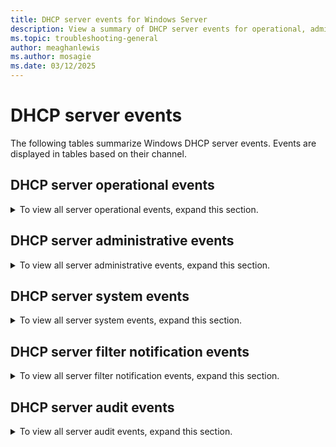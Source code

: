 ```yaml
---
title: DHCP server events for Windows Server
description: View a summary of DHCP server events for operational, administrative, system, filter, and audit events.
ms.topic: troubleshooting-general
author: meaghanlewis
ms.author: mosagie
ms.date: 03/12/2025
---
```


# DHCP server events

The following tables summarize Windows DHCP server events. Events are displayed in tables based on their channel.

## DHCP server operational events

<details>
    <summary>To view all server operational events, expand this section.</summary>
<table>
<colgroup>
<col style="width: 33%" />
<col style="width: 33%" />
<col style="width: 33%" />
</colgroup>
<tbody>
<tr class="odd">
<td><p><strong>Event ID</strong></p></td>
<td><p><strong>Event category</strong></p></td>
<td><p><strong>Event text</strong></p></td>
</tr>
<tr class="even">
<td><p>70</p></td>
<td><p>DHCPv4.ScopeConfigured</p></td>
<td><p>Scope: %1 for IPv4 is Configured by %2.</p></td>
</tr>
<tr class="odd">
<td><p>71</p></td>
<td><p>DHCPv4.ScopeModified</p></td>
<td><p>Scope: %1 for IPv4 is Modified by %2.</p></td>
</tr>
<tr class="even">
<td><p>72</p></td>
<td><p>DHCPv4.ScopeDeleted</p></td>
<td><p>Scope: %1 for IPv4 is Deleted by %2.</p></td>
</tr>
<tr class="odd">
<td><p>73</p></td>
<td><p>DHCPv4.ScopeActivated</p></td>
<td><p>Scope: %1 for IPv4 is Activated by %2.</p></td>
</tr>
<tr class="even">
<td><p>74</p></td>
<td><p>DHCPv4.ScopeDeActivated</p></td>
<td><p>Scope: %1 for IPv4 is Deactivated by %2.</p></td>
</tr>
<tr class="odd">
<td><p>75</p></td>
<td><p>DHCPv4.ScopeLeaseUpdate</p></td>
<td><p>Scope: %1 for IPv4 is Updated with Lease Duration: %2 seconds by %3. The previous configured Lease Duration was: %4 seconds.</p></td>
</tr>
<tr class="even">
<td><p>76</p></td>
<td><p>DHCPv4.ScopeOptionUpdate</p></td>
<td><p>Scope: %1 for IPv4 is Updated with Option Settings: %2 by %3</p></td>
</tr>
<tr class="odd">
<td><p>77</p></td>
<td><p>DHCPv4.ScopeDNSEnable</p></td>
<td><p>Scope: %1 for IPv4 is Enabled for DNS Dynamic updates by %2.</p></td>
</tr>
<tr class="even">
<td><p>78</p></td>
<td><p>DHCPv4.ScopeDNSDisable</p></td>
<td><p>Scope: %1 for IPv4 is Disabled for DNS Dynamic updates by %2.</p></td>
</tr>
<tr class="odd">
<td><p>79</p></td>
<td><p>DHCPv4.ScopeDNSUpdate_Req_by_Client</p></td>
<td><p>Scope: %1 for IPv4 is Updated with DNS Settings by %2: to dynamically update DNS A and PTR records on request by the DHCP Clients .</p></td>
</tr>
<tr class="even">
<td><p>80</p></td>
<td><p>DHCPv4.ScopeDNSUpdate_Always</p></td>
<td><p>Scope: %1 for IPv4 is Updated with DNS Settings by %2: to always dynamically update DNS A and PTR records.</p></td>
</tr>
<tr class="odd">
<td><p>81</p></td>
<td><p>DHCPv4.ScopeDNSEnable_Discard</p></td>
<td><p>Scope: %1 for IPv4 is Enabled for DNS Settings by %2: to discard DNS A and PTR records when lease is deleted.</p></td>
</tr>
<tr class="even">
<td><p>82</p></td>
<td><p>DHCPv4.ScopeDNSDisable_Discard</p></td>
<td><p>Scope: %1 for IPv4 is Disabled for DNS Settings by %2: to discard DNS A and PTR records when lease is deleted.</p></td>
</tr>
<tr class="odd">
<td><p>83</p></td>
<td><p>DHCPv4.ScopeDNSEnable_Update_Client_NoReq</p></td>
<td><p>Scope: %1 for IPv4 is Enabled for DNS Settings by %2: to dynamically update DNS A and PTR records for DHCP Clients that do not request updates.</p></td>
</tr>
<tr class="even">
<td><p>84</p></td>
<td><p>DHCPv4.ScopeDNSDisable_Update_Client_NoReq</p></td>
<td><p>Scope: %1 for IPv4 is Disabled for DNS Settings by %2: to dynamically update DNS A and PTR records for DHCP Clients that do not request updates.</p></td>
</tr>
<tr class="odd">
<td><p>85</p></td>
<td><p>DHCPv4.ScopePBA_DeActivated</p></td>
<td><p>Policy based assignment has been disabled for scope %1.</p></td>
</tr>
<tr class="even">
<td><p>86</p></td>
<td><p>DHCPv4.ScopePBA_Activated</p></td>
<td><p>Policy based assignment has been enabled for scope %1.</p></td>
</tr>
<tr class="odd">
<td><p>87</p></td>
<td><p>DHCPv4.ScopeDHCIDEnable</p></td>
<td><p>Name Protection setting is Enabled on Scope: %1 for IPv4 by %2.</p></td>
</tr>
<tr class="even">
<td><p>88</p></td>
<td><p>DHCPv4.ScopeDHCIDDisable</p></td>
<td><p>Name Protection setting is Disabled on Scope: %1 for IPv4 by %2.</p></td>
</tr>
<tr class="odd">
<td><p>89</p></td>
<td><p>DHCPv4.ScopeSupportType</p></td>
<td><p>Scope: %1 for IPv4 is Updated with support type: %2 by %3. The previous configured state was: %4.</p></td>
</tr>
<tr class="even">
<td><p>90</p></td>
<td><p>DHCPv4.ScopeNAPEnabled</p></td>
<td><p>NAP Enforcement is Enabled on Scope: %1 for IPv4 by %2.</p></td>
</tr>
<tr class="odd">
<td><p>91</p></td>
<td><p>DHCPv4.ScopeNAPDisabled</p></td>
<td><p>NAP Enforcement is Disabled on Scope: %1 for IPv4 by %2.</p></td>
</tr>
<tr class="even">
<td><p>92</p></td>
<td><p>DHCPv4.ScopeNAPProfileConfigured</p></td>
<td><p>NAP Profile is configured on Scope: %1 for IPv4 with the following NAP Profile: %2 by %3.</p></td>
</tr>
<tr class="odd">
<td><p>93</p></td>
<td><p>DHCPv4.ScopeNAPProfileModified</p></td>
<td><p>NAP Profile is Updated on Scope: %1 for IPv4 with the following NAP Profile: %2 by %3. The previous configured NAP Profile was: %4.</p></td>
</tr>
<tr class="even">
<td><p>94</p></td>
<td><p>DHCPv4.ScopeNAPProfileDeleted</p></td>
<td><p>The following NAP Profile: %1 is deleted on Scope: %2 by %3.</p></td>
</tr>
<tr class="odd">
<td><p>95</p></td>
<td><p>DHCPv4.MulticastScopeConfigured</p></td>
<td><p>Scope: %1 for Multicast IPv4 is Configured by %2.</p></td>
</tr>
<tr class="even">
<td><p>96</p></td>
<td><p>DHCPv4.MulticastScopeDeleted</p></td>
<td><p>Scope: %1 for Multicast IPv4 is Deleted by %2.</p></td>
</tr>
<tr class="odd">
<td><p>98</p></td>
<td><p>DHCPv4.SuperScopeConfigured</p></td>
<td><p>SuperScope: %1 for IPv4 is Configured by %2.</p></td>
</tr>
<tr class="even">
<td><p>99</p></td>
<td><p>DHCPv4.SuperScopeDeleted</p></td>
<td><p>SuperScope: %1 for IPv4 is Deleted by %2.</p></td>
</tr>
<tr class="odd">
<td><p>100</p></td>
<td><p>DHCPv4.SuperScopeActivated</p></td>
<td><p>Scope: %1 within SuperScope: %2 for IPv4 is Activated by %3.</p></td>
</tr>
<tr class="even">
<td><p>101</p></td>
<td><p>DHCPv4.SuperScopeDeActivated</p></td>
<td><p>Scope: %1 within SuperScope: %2 for IPv4 is DeActivated by %3.</p></td>
</tr>
<tr class="odd">
<td><p>102</p></td>
<td><p>DHCPv4.SuperScopeDeleteTemp</p></td>
<td><p>Scope: %1 for IPv4 is Removed in Superscope: %2 by %3. However, the Scope exists outside the Superscope.</p></td>
</tr>
<tr class="even">
<td><p>103</p></td>
<td><p>DHCPv4.SuperScopeDeletePerm</p></td>
<td><p>Scope: %1 for IPv4 is Deleted in Superscope: %2 as well as Deleted permanently by %3.</p></td>
</tr>
<tr class="odd">
<td><p>105</p></td>
<td><p>DHCPv4.ServerOptionUpdate</p></td>
<td><p>Server level option %1 for IPv4 has been updated by %2.</p></td>
</tr>
<tr class="even">
<td><p>106</p></td>
<td><p>DHCPv4.ReservationConfigured</p></td>
<td><p>Reservation: %1 for IPv4 is Configured under Scope %2 by %3.</p></td>
</tr>
<tr class="odd">
<td><p>107</p></td>
<td><p>DHCPv4.ReservationDeleted</p></td>
<td><p>Reservation: %1 for IPv4 is Deleted under Scope %2 by %3.</p></td>
</tr>
<tr class="even">
<td><p>108</p></td>
<td><p>DHCPv4.ReservationDNSEnable</p></td>
<td><p>Reservation: %1 for IPv4 under Scope: %2 is Enabled for DNS Dynamic updates by %3.</p></td>
</tr>
<tr class="odd">
<td><p>109</p></td>
<td><p>DHCPv4.ReservationDNSDisable</p></td>
<td><p>Reservation: %1 for IPv4 under Scope: %2 is Disabled for DNS Dynamic updates by %3.</p></td>
</tr>
<tr class="even">
<td><p>110</p></td>
<td><p>DHCPv4.ReservationDNSUpdate_Req_by_Client</p></td>
<td><p>Reservation: %1 for IPv4 under Scope: %2 is Updated with DNS Settings by %3: to dynamically update DNS A and PTR records on request by the DHCP Clients.</p></td>
</tr>
<tr class="odd">
<td><p>111</p></td>
<td><p>DHCPv4.ReservationDNSUpdate_Always</p></td>
<td><p>Reservation: %1 for IPv4 under Scope: %2 is Updated with DNS Settings by %3: to always dynamically update DNS A and PTR records.</p></td>
</tr>
<tr class="even">
<td><p>112</p></td>
<td><p>DHCPv4.ReservationDNSEnable_Discard</p></td>
<td><p>Reservation: %1 for IPv4 under Scope: %2 is Enabled for DNS Settings by %3: to discard DNS A and PTR records when lease is deleted.</p></td>
</tr>
<tr class="odd">
<td><p>113</p></td>
<td><p>DHCPv4.ReservationDNSDisable_Discard</p></td>
<td><p>Reservation: %1 for IPv4 under Scope: %2 is Disabled for DNS Settings by %3: to discard DNS A and PTR records when lease is deleted.</p></td>
</tr>
<tr class="even">
<td><p>114</p></td>
<td><p>DHCPv4.ReservationDNSEnableUpdate_No_Req_by_Client</p></td>
<td><p>Reservation: %1 for IPv4 under Scope: %2 is Enabled for DNS Settings by %3: to dynamically update DNS A and PTR records for DHCP Clients that do not request updates.</p></td>
</tr>
<tr class="odd">
<td><p>115</p></td>
<td><p>DHCPv4.ReservationDNSDisableUpdate_No_Req_by_Client</p></td>
<td><p>Reservation: %1 for IPv4 under Scope: %2 is Disabled for DNS Settings by %3: to dynamically update DNS A and PTR records for DHCP Clients that do not request updates.</p></td>
</tr>
<tr class="even">
<td><p>116</p></td>
<td><p>DHCPv4.ReservationOptionUpdate</p></td>
<td><p>Reservation: %1 for IPv4 under Scope: %2 is Updated with Option Setting: %3 by %4.</p></td>
</tr>
<tr class="odd">
<td><p>117</p></td>
<td><p>DHCPv4.ServerPBA_DeActivated</p></td>
<td><p>Policy based assignment has been disabled at server level.</p></td>
</tr>
<tr class="even">
<td><p>118</p></td>
<td><p>DHCPv4.ServerPBA_Activated</p></td>
<td><p>Policy based assignment has been enabled at server level.</p></td>
</tr>
<tr class="odd">
<td><p>119</p></td>
<td><p>DHCPv4.ScopeExclusionAdded</p></td>
<td><p>Added exclusion IP Address range %1 in the Address Pool for IPv4 under Scope: %2 by %3.</p></td>
</tr>
<tr class="even">
<td><p>120</p></td>
<td><p>DHCPv4.ScopeExclusionDeleted</p></td>
<td><p>Deleted exclusion IP Address range %1 in the Address Pool for IPv4 under Scope: %2 by %3.</p></td>
</tr>
<tr class="odd">
<td><p>121</p></td>
<td><p>DHCPv4.ScopeEnableAllow</p></td>
<td><p>Link Layer based filtering is Enabled in the Allow List of the IPv4 by %1</p></td>
</tr>
<tr class="even">
<td><p>122</p></td>
<td><p>DHCPv4.ScopeDisableAllow</p></td>
<td><p>Link Layer based filtering is Disabled in the Allow List of the IPv4 by %1</p></td>
</tr>
<tr class="odd">
<td><p>123</p></td>
<td><p>DHCPv4.ScopeAllow_AddFilter</p></td>
<td><p>Filter for physical address: %1, hardware type: %3 added to the IPv4 Allow List by %2.</p></td>
</tr>
<tr class="even">
<td><p>124</p></td>
<td><p>DHCPv4.ScopeAllow_DeleteFilter</p></td>
<td><p>Filter for physical address: %1, hardware type: %3 removed from the IPv4 Allow List by %2.</p></td>
</tr>
<tr class="odd">
<td><p>125</p></td>
<td><p>DHCPv4.ScopeEnableDeny</p></td>
<td><p>Link Layer based filtering is Enabled in the Deny List of the IPv4 by %1</p></td>
</tr>
<tr class="even">
<td><p>126</p></td>
<td><p>DHCPv4.ScopeDisableDeny</p></td>
<td><p>Link Layer based filtering is Disabled in the Deny List of the IPv4 by %1</p></td>
</tr>
<tr class="odd">
<td><p>127</p></td>
<td><p>DHCPv4.ScopeDeny_AddFilter</p></td>
<td><p>Filter for physical address: %1, hardware type: %3 added to the IPv4 Deny List by %2.</p></td>
</tr>
<tr class="even">
<td><p>128</p></td>
<td><p>DHCPv4.ScopeDeny_DeleteFilter</p></td>
<td><p>Filter for physical address: %1, hardware type: %3 removed from the IPv4 Deny List by %2.</p></td>
</tr>
<tr class="odd">
<td><p>130</p></td>
<td><p>DHCPv6.ScopeDeleted</p></td>
<td><p>Scope: %1 for IPv6 is Deleted by %2.</p></td>
</tr>
<tr class="even">
<td><p>131</p></td>
<td><p>DHCPv6.ScopeActivated</p></td>
<td><p>Scope: %1 for IPv6 is Activated by %2.</p></td>
</tr>
<tr class="odd">
<td><p>132</p></td>
<td><p>DHCPv6.ScopeDeActivated</p></td>
<td><p>Scope: %1 for IPv6 is DeActivated by %2.</p></td>
</tr>
<tr class="even">
<td><p>133</p></td>
<td><p>DHCPv6.ScopeLeasePreferredUpdate</p></td>
<td><p>Scope: %1 for IPv6 is Updated with Lease Preferred Lifetime: %2 by %3. The previous configured Lease Preferred Lifetime was: %4.</p></td>
</tr>
<tr class="odd">
<td><p>134</p></td>
<td><p>DHCPv6.ScopeLeaseValidUpdate</p></td>
<td><p>Scope: %1 for IPv6 is Updated with Lease Valid Lifetime: %2 by %3. The previous configured Lease Valid Lifetime was: %4.</p></td>
</tr>
<tr class="even">
<td><p>135</p></td>
<td><p>DHCPv6.ScopeOptionUpdate</p></td>
<td><p>Scope: %1 for IPv6 is Updated with Option Setting: %2 by %3.</p></td>
</tr>
<tr class="odd">
<td><p>136</p></td>
<td><p>DHCPv6.ScopeDNSEnable</p></td>
<td><p>Scope: %1 for IPv6 is Enabled for DNS Dynamic updates by %2.</p></td>
</tr>
<tr class="even">
<td><p>137</p></td>
<td><p>DHCPv6.ScopeDNSDisable</p></td>
<td><p>Scope: %1 for IPv6 is Disabled for DNS Dynamic updates by %2.</p></td>
</tr>
<tr class="odd">
<td><p>138</p></td>
<td><p>DHCPv6.ScopeDNSUpdate_Req_by_Client</p></td>
<td><p>Scope: %1 for IPv6 is Updated with DNS Settings by %2: to dynamically update DNS AAAA and PTR records on request by the DHCP Clients.</p></td>
</tr>
<tr class="even">
<td><p>139</p></td>
<td><p>DHCPv6.ScopeDNSUpdate_Always</p></td>
<td><p>Scope: %1 for IPv6 is Updated with DNS Settings by %2: to always dynamically update DNS AAAA and PTR records.</p></td>
</tr>
<tr class="odd">
<td><p>140</p></td>
<td><p>DHCPv6.ScopeDNSEnable_Discard</p></td>
<td><p>Scope: %1 for IPv6 is Enabled for DNS Settings by %2: to discard DNS AAAA and PTR records when lease is deleted.</p></td>
</tr>
<tr class="even">
<td><p>141</p></td>
<td><p>DHCPv6.ScopeDNSDisable_Discard</p></td>
<td><p>Scope: %1 for IPv6 is Disabled for DNS Settings by %2: to discard DNS AAAA and PTR records when lease is deleted.</p></td>
</tr>
<tr class="odd">
<td><p>142</p></td>
<td><p>DHCPv6.ScopeDHCIDEnable</p></td>
<td><p>Name Protection setting is Enabled on Scope: %1 for IPv6 by %2.</p></td>
</tr>
<tr class="even">
<td><p>143</p></td>
<td><p>DHCPv6.ScopeDHCIDDisable</p></td>
<td><p>Name Protection setting is Disabled on Scope: %1 for IPv6 by %2.</p></td>
</tr>
<tr class="odd">
<td><p>145</p></td>
<td><p>DHCPv6.ReservationConfigured</p></td>
<td><p>Reservation: %1 for IPv6 is Configured under Scope %2 by %3.</p></td>
</tr>
<tr class="even">
<td><p>147</p></td>
<td><p>DHCPv6.ReservationDeleted</p></td>
<td><p>Reservation: %1 for IPv6 is Deleted under Scope %2 by %3.</p></td>
</tr>
<tr class="odd">
<td><p>148</p></td>
<td><p>DHCPv6.ReservationDNSEnable</p></td>
<td><p>Reservation: %1 for IPv6 under Scope: %2 is Enabled for DNS Dynamic updates by %3.</p></td>
</tr>
<tr class="even">
<td><p>149</p></td>
<td><p>DHCPv6.ReservationDNSDisable</p></td>
<td><p>Reservation: %1 for IPv6 under Scope: %2 is Disabled for DNS Dynamic updates by %3.</p></td>
</tr>
<tr class="odd">
<td><p>150</p></td>
<td><p>DHCPv6.ReservationDNSUpdate_Req_by_Client</p></td>
<td><p>Reservation: %1 for IPv6 under Scope: %2 is Updated with DNS Settings by %3: to dynamically update DNS AAAA and PTR records on request by the DHCP Clients.</p></td>
</tr>
<tr class="even">
<td><p>151</p></td>
<td><p>DHCPv6.ReservationDNSUpdate_Always</p></td>
<td><p>Reservation: %1 for IPv6 under Scope: %2 is Updated with DNS Settings by %3: to always dynamically update DNS AAAA and PTR records.</p></td>
</tr>
<tr class="odd">
<td><p>152</p></td>
<td><p>DHCPv6.ReservationDNSEnable_Discard</p></td>
<td><p>Reservation: %1 for IPv6 under Scope: %2 is Enabled for DNS Settings by %3: to discard DNS AAAA and PTR records when lease is deleted.</p></td>
</tr>
<tr class="even">
<td><p>153</p></td>
<td><p>DHCPv6.ReservationDNSDisable_Discard</p></td>
<td><p>Reservation: %1 for IPv6 under Scope: %2 is Disabled for DNS Settings by %3: to discard DNS AAAA and PTR records when lease is deleted.</p></td>
</tr>
<tr class="odd">
<td><p>154</p></td>
<td><p>DHCPv6.ReservationOptionUpdate</p></td>
<td><p>Reservation: %1 for IPv6 under Scope: %2 is Updated with Option Setting: %3 by %4.</p></td>
</tr>
<tr class="even">
<td><p>155</p></td>
<td><p>DHCPv6.ScopeExclusionAdded</p></td>
<td><p>Added exclusion IP Address range %1 in the Address Pool for IPv6 under Scope: %2 by %3.</p></td>
</tr>
<tr class="odd">
<td><p>156</p></td>
<td><p>DHCPv6.ScopeExclusionDeleted</p></td>
<td><p>Deleted exclusion IP Address range %1 in the Address Pool for IPv6 under Scope: %2 by %3.</p></td>
</tr>
<tr class="even">
<td><p>157</p></td>
<td><p>DHCPv6.ScopeModified</p></td>
<td><p>Scope: %1 for IPv6 is Modified by %2.</p></td>
</tr>
<tr class="odd">
<td><p>158</p></td>
<td><p>DHCPv6.ScopeStatelessEnabled</p></td>
<td><p>DHCPv6 Stateless client inventory has been enabled for the scope %1.</p></td>
</tr>
<tr class="even">
<td><p>159</p></td>
<td><p>DHCPv6.ScopeStatelessDisabled</p></td>
<td><p>DHCPv6 Stateless client inventory has been disabled for the scope %1.</p></td>
</tr>
<tr class="odd">
<td><p>160</p></td>
<td><p>DHCPv6.ServerStatelessEnabled</p></td>
<td><p>DHCPv6 Stateless client inventory has been enabled for the server.</p></td>
</tr>
<tr class="even">
<td><p>161</p></td>
<td><p>DHCPv6.ServerStatelessDisabled</p></td>
<td><p>DHCPv6 Stateless client inventory has been disabled for the server.</p></td>
</tr>
<tr class="odd">
<td><p>162</p></td>
<td><p>DHCPv6.ScopeStatelessPurgeInterval</p></td>
<td><p>Purge time interval for DHCPv6 stateless client inventory for scope %1 has been set to %2 hours.</p></td>
</tr>
<tr class="even">
<td><p>163</p></td>
<td><p>DHCPv6.ServerStatelessPurgeInterval</p></td>
<td><p>Purge time interval for DHCPv6 stateless client inventory for server has been set to %1 hours.</p></td>
</tr>
<tr class="odd">
<td><p>165</p></td>
<td><p>DHCPv4.ScopeDNSDisable_DisablePtrUpdates</p></td>
<td><p>Scope: %1 for IPv4 is Disabled for DNS Settings by %2: to disable dynamic updates for DNS PTR records.</p></td>
</tr>
<tr class="even">
<td><p>166</p></td>
<td><p>DHCPv6.ServerOptionUpdate</p></td>
<td><p>Server level option %1 for IPv6 has been updated by %2.</p></td>
</tr>
<tr class="odd">
<td><p>20220</p></td>
<td><p>DHCPv4.UpdateServerPolicyState</p></td>
<td><p>Policy %2 for server is %1.</p></td>
</tr>
<tr class="even">
<td><p>20221</p></td>
<td><p>DHCPv4.UpdateScopePolicyState</p></td>
<td><p>Policy %2 for scope %3 is %1.</p></td>
</tr>
<tr class="odd">
<td><p>20222</p></td>
<td><p>DHCPv4.UpdateServerPolicyExpr</p></td>
<td><p>The conditions for server policy %3 have been set to %1. The conditions are grouped by logical operator %2.</p></td>
</tr>
<tr class="even">
<td><p>20223</p></td>
<td><p>DHCPv4.UpdateScopePolicyExpr</p></td>
<td><p>The conditions for scope %4 policy %3 have been set to %1. The conditions are grouped by logical operator %2.</p></td>
</tr>
<tr class="odd">
<td><p>20226</p></td>
<td><p>DHCPv4.DeleteServerPolicy</p></td>
<td><p>Policy %1 was deleted from server.</p></td>
</tr>
<tr class="even">
<td><p>20227</p></td>
<td><p>DHCPv4.DeleteScopePolicy</p></td>
<td><p>Policy %1 was deleted from scope %2.</p></td>
</tr>
<tr class="odd">
<td><p>20228</p></td>
<td><p>DHCPv4.SetScopePolicyRange</p></td>
<td><p>The IP address range from %1 was set for the scope %3 policy %2.</p></td>
</tr>
<tr class="even">
<td><p>20229</p></td>
<td><p>DHCPv4.RemoveScopePolicyRange</p></td>
<td><p>The IP address range from %1 was removed from the scope %3 policy %2.</p></td>
</tr>
<tr class="odd">
<td><p>20230</p></td>
<td><p>DHCPv4.SetServerPolicyOption</p></td>
<td><p>The value %2 was set for the option %1 for the server policy %3.</p></td>
</tr>
<tr class="even">
<td><p>20231</p></td>
<td><p>DHCPv4.SetScopePolicyOption</p></td>
<td><p>The value %2 was set for the option %1 for the scope %4 policy %3.</p></td>
</tr>
<tr class="odd">
<td><p>20232</p></td>
<td><p>DHCPv4.UnsetServerPolicyOption</p></td>
<td><p>The value %2 was removed from the option %1 for the server policy %3.</p></td>
</tr>
<tr class="even">
<td><p>20233</p></td>
<td><p>DHCPv4.UnsetScopePolicyOption</p></td>
<td><p>The value %2 was removed from the option %1 for the scope %4 policy %3.</p></td>
</tr>
<tr class="odd">
<td><p>20234</p></td>
<td><p>DHCPv4.UpdateServerPolicyName</p></td>
<td><p>Server policy %2 has been renamed to %1.</p></td>
</tr>
<tr class="even">
<td><p>20235</p></td>
<td><p>DHCPv4.UpdateScopePolicyName</p></td>
<td><p>Scope %3 policy %2 has been renamed to %1.</p></td>
</tr>
<tr class="odd">
<td><p>20236</p></td>
<td><p>DHCPv4.UpdateServerPolicyDescription</p></td>
<td><p>Description of server policy %2 was set to %1.</p></td>
</tr>
<tr class="even">
<td><p>20237</p></td>
<td><p>DHCPv4.UpdateScopePolicyDescription</p></td>
<td><p>Description of scope %3 policy %2 was set to %1.</p></td>
</tr>
<tr class="odd">
<td><p>20238</p></td>
<td><p>DHCPv4.UpdateServerPolicyProcOrder</p></td>
<td><p>Processing order of server policy %3 was changed to %1 from %2.</p></td>
</tr>
<tr class="even">
<td><p>20239</p></td>
<td><p>DHCPv4.UpdateScopePolicyProcOrder</p></td>
<td><p>Processing order of scope %4 policy %3 was changed to %1 from %2.</p></td>
</tr>
<tr class="odd">
<td><p>20241</p></td>
<td><p>DHCPv4.CreateFailoverRelationshipHotStandby</p></td>
<td><p>A failover relationship has been created between servers %1 and %2 with the following configuration parameters: name: %3, mode: hot standby, maximum client lead time: %4 seconds, reserve address percentage on standby server: %5, auto state switchover interval: %6 seconds, standby server: %7.</p></td>
</tr>
<tr class="even">
<td><p>20242</p></td>
<td><p>DHCPv4.DeleteFailoverRelationship</p></td>
<td><p>Failover relationship %1 between %2 and %3 has been deleted.</p></td>
</tr>
<tr class="odd">
<td><p>20243</p></td>
<td><p>DHCPv4.AddScopeRelationship</p></td>
<td><p>Scope %1 has been added to the failover relationship %2 with server %3.</p></td>
</tr>
<tr class="even">
<td><p>20244</p></td>
<td><p>DHCPv4.DeleteScopeRelationship</p></td>
<td><p>Scope %1 has been removed from the failover relationship %2 with server %3.</p></td>
</tr>
<tr class="odd">
<td><p>20245</p></td>
<td><p>DHCPv4.UpdateRelationshipParamMclt</p></td>
<td><p>The failover configuration parameter MCLT for failover relationship %1 with server %2 has been changed from %3 seconds to %4 seconds.</p></td>
</tr>
<tr class="even">
<td><p>20246</p></td>
<td><p>DHCPv4.UpdateRelationshipParamAutoSwitchOverInterval</p></td>
<td><p>The failover configuration parameter auto switch over interval for failover relationship %1 with server %2 has been changed from %3 seconds to %4 seconds.</p></td>
</tr>
<tr class="odd">
<td><p>20247</p></td>
<td><p>DHCPv4.UpdateRelationshipParamPercentageHS</p></td>
<td><p>The failover configuration parameter reserve address percentage for failover relationship %1 with server %2 has been changed from %3 to %4.</p></td>
</tr>
<tr class="even">
<td><p>20248</p></td>
<td><p>DHCPv4.UpdateRelationshipParamPercentageLB</p></td>
<td><p>The failover configuration parameter load balance percentage for failover relationship %1 with server %2 has been changed from %3 to %4 on this server.</p></td>
</tr>
<tr class="odd">
<td><p>20249</p></td>
<td><p>DHCPv4.UpdateRelationshipParamModeHStoLB</p></td>
<td><p>The failover configuration parameter mode for failover relationship %1 with server %2 has been changed from hot standby to load balance.</p></td>
</tr>
<tr class="even">
<td><p>20250</p></td>
<td><p>DHCPv4.UpdateRelationshipParamModeLBtoHS</p></td>
<td><p>The failover configuration parameter mode for failover relationship %1 with server %2 has been changed from load balance to hot standby.</p></td>
</tr>
<tr class="odd">
<td><p>20311</p></td>
<td><p>DHCPv4.UpdateSharedSecret</p></td>
<td><p>The shared secret for failover relationship %2 with server %1 has been changed.</p></td>
</tr>
<tr class="even">
<td><p>20312</p></td>
<td><p>DHCPv4.EnabledSharedSecret</p></td>
<td><p>Message authentication for failover relationship %2 with server %1 has been enabled.</p></td>
</tr>
<tr class="odd">
<td><p>20313</p></td>
<td><p>DHCPv4.DisabledSharedSecret</p></td>
<td><p>Message authentication for failover relationship %2 with server %1 has been disabled.</p></td>
</tr>
<tr class="even">
<td><p>20315</p></td>
<td><p>DHCPv4.UpdateScopePolicyDNSSuffix</p></td>
<td><p>DNSSuffix of scope %3 policy %2 was set to %1.</p></td>
</tr>
<tr class="odd">
<td><p>20316</p></td>
<td><p>DHCPv4.UpdateServerPolicyDNSSuffix</p></td>
<td><p>DNSSuffix of server policy %2 was set to %1.</p></td>
</tr>
</tbody>
</table>
</details>

## DHCP server administrative events

<details>
    <summary>To view all server administrative events, expand this section.</summary>
<table>
<colgroup>
<col style="width: 33%" />
<col style="width: 33%" />
<col style="width: 33%" />
</colgroup>
<tbody>
<tr class="odd">
<td><p><strong>Event ID</strong></p></td>
<td><p><strong>Event category</strong></p></td>
<td><p><strong>Event text</strong></p></td>
</tr>
<tr class="even">
<td><p>1000</p></td>
<td><p>EVENT_SERVER_UNKNOWN_OPTION</p></td>
<td><p>The DHCP service received the unknown option %1, with a length of %2. The raw option data is given below.</p></td>
</tr>
<tr class="odd">
<td><p>1001</p></td>
<td><p>EVENT_SERVER_FAILED_REGISTER_SC</p></td>
<td><p>The DHCP service failed to register with Service Controller. The following error occurred: %n%1.</p></td>
</tr>
<tr class="even">
<td><p>1002</p></td>
<td><p>EVENT_SERVER_INIT_DATA_FAILED</p></td>
<td><p>The DHCP service failed to initialize its global parameters. The following error occurred: %n%1</p></td>
</tr>
<tr class="odd">
<td><p>1003</p></td>
<td><p>EVENT_SERVER_INIT_REGISTRY_FAILED</p></td>
<td><p>The DHCP service failed to initialize its registry parameters. The following error occurred: %n%1</p></td>
</tr>
<tr class="even">
<td><p>1004</p></td>
<td><p>EVENT_SERVER_INIT_DATABASE_FAILED</p></td>
<td><p>The DHCP service failed to initialize the database. The following error occurred: %n%1</p></td>
</tr>
<tr class="odd">
<td><p>1005</p></td>
<td><p>EVENT_SERVER_INIT_WINSOCK_FAILED</p></td>
<td><p>The DHCP service failed to initialize Winsock startup. The following error occurred: %n%1</p></td>
</tr>
<tr class="even">
<td><p>1006</p></td>
<td><p>EVENT_SERVER_INIT_RPC_FAILED</p></td>
<td><p>The DHCP service failed to start as a RPC server. The following error occurred : %n%1</p></td>
</tr>
<tr class="odd">
<td><p>1007</p></td>
<td><p>EVENT_SERVER_INIT_SOCK_FAILED</p></td>
<td><p>The DHCP service failed to initialize Winsock data. The following error occurred: %n%1</p></td>
</tr>
<tr class="even">
<td><p>1008</p></td>
<td><p>EVENT_SERVER_SHUTDOWN</p></td>
<td><p>The DHCP service is shutting down due to the following error: %n%1</p></td>
</tr>
<tr class="odd">
<td><p>1009</p></td>
<td><p>EVENT_SERVER_CLIENT_CLEANUP</p></td>
<td><p>The DHCP service encountered the following error while cleaning up the pending client records: %n%1</p></td>
</tr>
<tr class="even">
<td><p>1010</p></td>
<td><p>EVENT_SERVER_DATABASE_CLEANUP</p></td>
<td><p>The DHCP service encountered the following error while cleaning up the database: %n%1</p></td>
</tr>
<tr class="odd">
<td><p>1011</p></td>
<td><p>EVENT_SERVER_LEASE_NACK</p></td>
<td><p>The DHCP service issued a NACK (negative acknowledgement message) to the client, %2, for the address, %1.</p></td>
</tr>
<tr class="even">
<td><p>1012</p></td>
<td><p>EVENT_SERVER_LEASE_DECLINED</p></td>
<td><p>The DHCP client, %2, declined the address %1.</p></td>
</tr>
<tr class="odd">
<td><p>1013</p></td>
<td><p>EVENT_SERVER_LEASE_RELEASE</p></td>
<td><p>The DHCP Client, %2, released the address %1.</p></td>
</tr>
<tr class="even">
<td><p>1016</p></td>
<td><p>EVENT_SERVER_DATABASE_BACKUP</p></td>
<td><p>The DHCP service encountered the following error when backing up the database: %n%1</p></td>
</tr>
<tr class="odd">
<td><p>1017</p></td>
<td><p>EVENT_SERVER_CONFIG_BACKUP</p></td>
<td><p>The DHCP service encountered the following error when backing up the registry configuration: %n%1</p></td>
</tr>
<tr class="even">
<td><p>1018</p></td>
<td><p>EVENT_SERVER_DATABASE_RESTORE_FAILED</p></td>
<td><p>The DHCP service failed to restore the database. The following error occurred: %n%1</p></td>
</tr>
<tr class="odd">
<td><p>1019</p></td>
<td><p>EVENT_SERVER_CONFIG_RESTORE_FAILED</p></td>
<td><p>The DHCP service failed to restore the DHCP registry configuration. The following error occurred: %n%1</p></td>
</tr>
<tr class="even">
<td><p>1020</p></td>
<td><p>EVENT_SERVER_LOW_ADDRESS_WARNING</p></td>
<td><p>Scope, %1, is %2 percent full with only %3 IP addresses remaining.</p></td>
</tr>
<tr class="odd">
<td><p>1021</p></td>
<td><p>EVENT_SERVER_LOAD_JET_FAILED</p></td>
<td><p>The DHCP service could not load the JET database library successfully.</p></td>
</tr>
<tr class="even">
<td><p>1022</p></td>
<td><p>EVENT_SERVER_JET_CONV_REQUIRED</p></td>
<td><p>The DHCP service could not use the database. If this service was started for the first time after the upgrade from NT 3.51 or earlier, you need to run the utility, upg351db.exe, on the DHCP database to convert it to the new JET database format. Restart the DHCP service after you have upgraded the database.</p></td>
</tr>
<tr class="odd">
<td><p>1023</p></td>
<td><p>EVENT_SERVER_JET_CONV_IN_PROGRESS</p></td>
<td><p>The DHCP service will now terminate because the existing database needs conversion to Windows 2000 format. The conversion via the jetconv process, has initiated. Do not reboot or stop the jetconv process. The conversion may take up to 10 minutes depending on the size of the database. Terminate DHCP now by clicking OK. This is required for the database conversion to succeed. NOTE: The DHCP service will be restarted automatically when the conversion is completed. To check conversion status, look at the Application event log for the jetconv process.</p></td>
</tr>
<tr class="even">
<td><p>1024</p></td>
<td><p>EVENT_SERVER_INIT_AND_READY</p></td>
<td><p>The DHCP service has initialized and is ready</p></td>
</tr>
<tr class="odd">
<td><p>1025</p></td>
<td><p>EVENT_SERVER_BOOT_FILE_TABLE</p></td>
<td><p>The DHCP service was unable to read the BOOTP file table from the registry. The DHCP service will be unable to respond to BOOTP requests that specify the boot file name.</p></td>
</tr>
<tr class="even">
<td><p>1026</p></td>
<td><p>EVENT_SERVER_BOOT_FILE_NAME</p></td>
<td><p>The DHCP service was unable to read the global BOOTP file name from the registry.</p></td>
</tr>
<tr class="odd">
<td><p>1027</p></td>
<td><p>EVENT_SERVER_AUDIT_LOG_APPEND_FAILED</p></td>
<td><p>The audit log file cannot be appended.</p></td>
</tr>
<tr class="even">
<td><p>1028</p></td>
<td><p>EVENT_SERVER_INIT_AUDIT_LOG_FAILED</p></td>
<td><p>The DHCP service failed to initialize the audit log. The following error occurred: %n%1</p></td>
</tr>
<tr class="odd">
<td><p>1029</p></td>
<td><p>EVENT_SERVER_PING_FAILED</p></td>
<td><p>The DHCP service was unable to ping for a new IP address. The address was leased to the client.</p></td>
</tr>
<tr class="even">
<td><p>1030</p></td>
<td><p>EVENT_SERVER_MOVE_AUDIT_LOG_FAILED</p></td>
<td><p>The audit log file could not be backed up. The following error occurred: %n%1</p></td>
</tr>
<tr class="odd">
<td><p>1031</p></td>
<td><p>EVENT_SERVER_CALLOUT_UNHANDLED_EXCEPTION</p></td>
<td><p>The installed server callout .dll file has caused an exception. The exception was: %n%1. The server has ignored this exception. All further exceptions will be ignored.</p></td>
</tr>
<tr class="even">
<td><p>1032</p></td>
<td><p>EVENT_SERVER_CALLOUT_LOAD_EXCEPTION</p></td>
<td><p>The installed server callout .dll file has caused an exception. The exception was: %n%1. The server has ignored this exception and the .dll file could not be loaded.</p></td>
</tr>
<tr class="odd">
<td><p>1033</p></td>
<td><p>EVENT_SERVER_CALLOUT_LOAD_SUCCESS</p></td>
<td><p>The DHCP service has successfully loaded one or more callout DLLs.</p></td>
</tr>
<tr class="even">
<td><p>1034</p></td>
<td><p>EVENT_SERVER_READ_ONLY_GROUP_ERROR</p></td>
<td><p>The DHCP service has failed to load one or more callout DLLs. The following error occured: %n%1</p></td>
</tr>
<tr class="odd">
<td><p>1035</p></td>
<td><p>EVENT_SERVER_READ_ONLY_GROUP_ERROR</p></td>
<td><p>The DHCP service was unable to create or lookup the DHCP Users local group on this computer. The error code is in the data.</p></td>
</tr>
<tr class="even">
<td><p>1036</p></td>
<td><p>EVENT_SERVER_ADMIN_GROUP_ERROR</p></td>
<td><p>The DHCP server was unable to create or lookup the DHCP Administrators local group on this computer. The error code is in the data.</p></td>
</tr>
<tr class="odd">
<td><p>1037</p></td>
<td><p>EVENT_SERVER_CLEANUP_STARTED</p></td>
<td><p>The DHCP service has started to clean up the database.</p></td>
</tr>
<tr class="even">
<td><p>1038</p></td>
<td><p>EVENT_SERVER_IPCLEANUP_FINISHED</p></td>
<td><p>The DHCP service has cleaned up the database for unicast IP addresses -- %1 leases have been recovered and %2 records have been removed from the database.</p></td>
</tr>
<tr class="odd">
<td><p>1039</p></td>
<td><p>EVENT_SERVER_MCASTCLEANUP_FINISHED</p></td>
<td><p>The DHCP service has cleaned up the database for multicast IP addresses -- %1 leases have expired (been marked for deletion) and %2 records have been removed from the database.</p></td>
</tr>
<tr class="even">
<td><p>1040</p></td>
<td><p>EVENT_SERVER_DATABASE_RESTORE_SUCCEEDED</p></td>
<td><p>The DHCP service successfully restored the database.</p></td>
</tr>
<tr class="odd">
<td><p>1041</p></td>
<td><p>DHCP_ROGUE_EVENT_NO_NETWORK</p></td>
<td><p>The DHCP service is not servicing any DHCPv4 clients because none of the active network interfaces have statically configured IPv4 addresses, or there are no active interfaces.</p></td>
</tr>
<tr class="even">
<td><p>1042</p></td>
<td><p>DHCP_ROGUE_EVENT_UNAUTHORIZED_INFO</p></td>
<td><p>The DHCP/BINL service running on this machine has detected a server on the network. If the server does not belong to any domain, the domain is listed as empty. The IP address of the server is listed in parentheses. %1</p></td>
</tr>
<tr class="odd">
<td><p>1043</p></td>
<td><p>DHCP_ROGUE_EVENT_STARTED</p></td>
<td><p>The DHCP/BINL service on the local machine has determined that it is authorized to start. It is servicing clients now.</p></td>
</tr>
<tr class="even">
<td><p>1044</p></td>
<td><p>DHCP_ROGUE_EVENT_STARTED_DOMAIN</p></td>
<td><p>The DHCP/BINL service on the local machine, belonging to the Windows Administrative domain %2, has determined that it is authorized to start. It is servicing clients now.</p></td>
</tr>
<tr class="odd">
<td><p>1045</p></td>
<td><p>DHCP_ROGUE_EVENT_STOPPED</p></td>
<td><p>The DHCP/BINL service on the local machine has determined that it is not authorized to start. It has stopped servicing clients. The following are some possible reasons for this: %n%tThis machine belongs to a workgroup and has encountered another DHCP Server (belonging to a Windows Administrative Domain) servicing the same network. %n%n%tAn unexpected network error occurred.</p></td>
</tr>
<tr class="even">
<td><p>1046</p></td>
<td><p>DHCP_ROGUE_EVENT_STOPPED_DOMAIN</p></td>
<td><p>The DHCP/BINL service on the local machine, belonging to the Windows Administrative domain %2, has determined that it is not authorized to start. It has stopped servicing clients. The following are some possible reasons for this: %n%tThis machine is part of a directory service enterprise and is not authorized in the same domain. (See help on the DHCP Service Management Tool for additional information). %n%n%tThis machine cannot reach its directory service enterprise and it has encountered another DHCP service on the network belonging to a directory service enterprise on which the local machine is not authorized. %n%n%tSome unexpected network error occurred.</p></td>
</tr>
<tr class="odd">
<td><p>1047</p></td>
<td><p>DHCP_ROGUE_EVENT_JUST_UPGRADED</p></td>
<td><p>The DHCP/BINL service on the local machine has determined that it is authorized to start. It is servicing clients now. %nThe DHCP/BINL service has determined that the machine was recently upgraded. If the machine is intended to belong to a directory service enterprise, the DHCP service must be authorized in the directory service for it to start servicing clients. (See help on DHCP Service Management Tool for authorizing the server).</p></td>
</tr>
<tr class="even">
<td><p>1048</p></td>
<td><p>DHCP_ROGUE_EVENT_JUST_UPGRADED_DOMAIN</p></td>
<td><p>The DHCP/BINL Service on the local machine, belonging to Windows Domain %2, has determined that it is authorized to start. It is servicing clients now. It has determined that the computer was recently upgraded. It has also determined that either there is no directory service enterprise for the domain or that the computer is not authorized in the directory service. All DHCP services that belong to a directory service enterprise should be authorized in the directory service to service clients. (See help on the DHCP Service Management Tool for authorizing a DHCP service in the directory service).</p></td>
</tr>
<tr class="odd">
<td><p>1049</p></td>
<td><p>DHCP_ROGUE_EVENT_CANT_FIND_DOMAIN</p></td>
<td><p>The DHCP/BINL service on the local machine encountered an error while trying to find the domain of the local machine. The error was: %3.</p></td>
</tr>
<tr class="even">
<td><p>1050</p></td>
<td><p>DHCP_ROGUE_EVENT_NETWORK_FAILURE</p></td>
<td><p>The DHCP/BINL service on the local machine encountered a network error. The error was: %3.</p></td>
</tr>
<tr class="odd">
<td><p>1051</p></td>
<td><p>DHCP_ROGUE_EVENT_UNAUTHORIZED</p></td>
<td><p>The DHCP/BINL service has determined that it is not authorized to service clients on this network for the Windows domain: %2. All DHCP services that belong to a directory service enterprise must be authorized in the directory service to service clients. (See help on the DHCP Service Management Tool for authorizing a DHCP server in the directory service).</p></td>
</tr>
<tr class="even">
<td><p>1052</p></td>
<td><p>DHCP_ROGUE_EVENT_OTHER_SERVER</p></td>
<td><p>The DHCP/BINL service on this workgroup server has encountered another server with IP Address, %1, belonging to the domain %2.</p></td>
</tr>
<tr class="odd">
<td><p>1053</p></td>
<td><p>DHCP_ROGUE_EVENT_SAM_OTHER_SERVER</p></td>
<td><p>The DHCP/BINL service has encountered another server on this network with IP Address, %1, belonging to the domain: %2.</p></td>
</tr>
<tr class="even">
<td><p>1054</p></td>
<td><p>DHCP_ROGUE_EVENT_SHUTDOWN</p></td>
<td><p>The DHCP/BINL service on this computer is shutting down. See the previous event log messages for reasons.</p></td>
</tr>
<tr class="odd">
<td><p>1055</p></td>
<td><p>DHCP_EVENT_DNS_REGPARAMS_FAILURE</p></td>
<td><p>The DHCP service was unable to impersonate the credentials necessary for DNS registrations: %n%1. The local system credentials is being used.</p></td>
</tr>
<tr class="even">
<td><p>1056</p></td>
<td><p>DHCP_EVENT_NO_DNSCREDENTIALS_ON_DC</p></td>
<td><p>The DHCP service has detected that it is running on a DC and has no credentials configured for use with Dynamic DNS registrations initiated by the DHCP service. This is not a recommended security configuration. Credentials for Dynamic DNS registrations may be configured using the command line &amp;quot;netsh dhcp server set dnscredentials&amp;quot; or via the DHCP Administrative tool.</p></td>
</tr>
<tr class="odd">
<td><p>1057</p></td>
<td><p>EVENT_SERVER_DATABASE_CONVERSION</p></td>
<td><p>The DHCP service was unable to convert the temporary database to ESE format: %n%1.</p></td>
</tr>
<tr class="even">
<td><p>1058</p></td>
<td><p>EVENT_SERVER_INIT_CONFIG_FAILED</p></td>
<td><p>The DHCP service failed to initialize its configuration parameters. The following error occurred: %n%1</p></td>
</tr>
<tr class="odd">
<td><p>1059</p></td>
<td><p>VENT_SERVER_COULDNT_SEE_DS</p></td>
<td><p>The DHCP service failed to see a directory server for authorization.</p></td>
</tr>
<tr class="even">
<td><p>1060</p></td>
<td><p>EVENT_SERVER_AUDITLOG_PATH_NOT_ACCESSIBLE</p></td>
<td><p>The DHCP service was unable to access path specified for the audit log.</p></td>
</tr>
<tr class="odd">
<td><p>1061</p></td>
<td><p>EVENT_SERVER_BACKUP_PATH_NOT_ACCESSIBLE</p></td>
<td><p>The DHCP service was unable to access path specified for the database backups.</p></td>
</tr>
<tr class="even">
<td><p>1062</p></td>
<td><p>EVENT_SERVER_DB_PATH_NOT_ACCESSIBLE</p></td>
<td><p>The DHCP service was unable to access path specified for the database</p></td>
</tr>
<tr class="odd">
<td><p>1063</p></td>
<td><p>EVENT_SERVER_SCOPE_FULL</p></td>
<td><p>There are no IP addresses available for lease in the scope or superscope &amp;quot;%1&amp;quot;.</p></td>
</tr>
<tr class="even">
<td><p>1064</p></td>
<td><p>EVENT_SERVER_BOOTP_FULL</p></td>
<td><p>There are no IP addresses available for BOOTP clients in the scope or superscope &amp;quot;%1&amp;quot;.</p></td>
</tr>
<tr class="odd">
<td><p>1065</p></td>
<td><p>EVENT_SERVER_ORPHONED_ENTRIES_DELETED</p></td>
<td><p>There were some orphaned entries deleted in the configuration due to the deletion of a class or an option definition. Please recheck the server configuration.</p></td>
</tr>
<tr class="even">
<td><p>1144</p></td>
<td><p>EVENT_SERVER_NEED_STATIC_IP</p></td>
<td><p>This computer has at least one dynamically assigned IP address. For reliable DHCP Server operation, you should use only static IP addresses.</p></td>
</tr>
<tr class="odd">
<td><p>1338</p></td>
<td><p>EVENT_SERVER_OFFER_QUEUE_FULL</p></td>
<td><p>The number of pending DHCPOFFER messages for delayed transmission to the client has exceeded the server&amp;apos;s capacity of 1000 pending messages. The DHCP server will drop all subsequent DHCPDISCOVER messages for which the DHCPOFFER message response needs to be delayed as per the server configuration. The DHCP server will continue to process DHCPDISCOVER messages for which the DHCPOFFER message responses do not need to be delayed. The DHCP server will resume processing all DHCPDISCOVER messages once the number of pending DHCPOFFER messages for delayed transmission to the client is below the server&amp;apos;s capacity.</p></td>
</tr>
<tr class="even">
<td><p>1339</p></td>
<td><p>EVENT_SERVER_OFFER_QUEUE_FUNCTIONAL</p></td>
<td><p>The number pending DHCPOFFER messages for delayed transmission to the client is now below the server&amp;apos;s capacity of 1000. The DHCP server will now resume processing all DHCPDISCOVER messages.</p></td>
</tr>
<tr class="odd">
<td><p>1340</p></td>
<td><p>EVENT_SERVER_DNSDHCID_FAIL</p></td>
<td><p>The DNS registration for DHCPv4 Client IP address %1 , FQDN %2 and DHCID %3 has been denied as there is probably an existing client with same FQDN already registered with DNS.</p></td>
</tr>
<tr class="even">
<td><p>1341</p></td>
<td><p>EVENT_SERVER_POLICY_RANGES_FULL</p></td>
<td><p>There are no IP addresses available for lease in IP address range(s) of the policy %1 in scope %2.</p></td>
</tr>
<tr class="odd">
<td><p>1342</p></td>
<td><p>EVENT_SERVER_RESIDUAL_RANGES_FULL</p></td>
<td><p>IP address range of scope %1 is out of IP addresses.</p></td>
</tr>
<tr class="even">
<td><p>1343</p></td>
<td><p>EVENT_SERVER_POLICY_RANGES_LOW_ADDRESS_WARNING</p></td>
<td><p>Ip address range(s) for the scope %1 policy %2 is %3 percent full with only %4 IP addresses available .</p></td>
</tr>
<tr class="odd">
<td><p>1344</p></td>
<td><p>EVENT_SERVER_DNS_VALIDATION_FAILED</p></td>
<td><p>The DNS IP Address %1 is not a valid DNS Server Address.</p></td>
</tr>
<tr class="even">
<td><p>1376</p></td>
<td><p>EVENT_SERVER_RESIDUAL_RANGES_LOW_ADDRESS_WARNING</p></td>
<td><p>IP address range of scope %1 is %2 percent full with only %3 IP addresses available.</p></td>
</tr>
<tr class="odd">
<td><p>1377</p></td>
<td><p>EVENT_SERVER_SUPERSCOPE_LOW_ADDRESS_WARNING</p></td>
<td><p>SuperScope, %1, is %2 percent full with only %3 IP addresses remaining. This superscope has the following scopes %4</p></td>
</tr>
<tr class="even">
<td><p>10000</p></td>
<td><p>EVENT_DHCPV6_ADDERESS_NACKED</p></td>
<td><p>DHCPv6 confirmation has been declined because the address was not appropriate to the link or DHCPv6 renew request has a Zero lifetime for Client Address %1.</p></td>
</tr>
<tr class="odd">
<td><p>10001</p></td>
<td><p>EVENT_DHCPV6_REQUEST_RECEIVED_FOR_ADDRESSES_NOT_LEASED</p></td>
<td><p>Renew, rebind or confirm received for IPv6 addresses %1 for which there are no active lease available.</p></td>
</tr>
<tr class="even">
<td><p>10002</p></td>
<td><p>EVENT_DHCPV6_SERVER_UNKNOWN_OPTION</p></td>
<td><p>DHCPv6 service received the unknown option %1, with a length of %2. The raw option data is given below.</p></td>
</tr>
<tr class="odd">
<td><p>10003</p></td>
<td><p>EVENT_DHCPV6_SERVER_SCOPE_FULL</p></td>
<td><p>There are no IPv6 addresses available to lease in the scope serving the network with Prefix %1.</p></td>
</tr>
<tr class="even">
<td><p>10004</p></td>
<td><p>EVENT_DHCPV6_SERVER_LEASE_DECLINED</p></td>
<td><p>The DHCPv6 client, %2, declined the address %1.</p></td>
</tr>
<tr class="odd">
<td><p>10005</p></td>
<td><p>EVENT_DHCPV6_SERVER_LOW_ADDRESS_WARNING</p></td>
<td><p>DHCPv6 Scope serving the network with prefix %1, is %2 percent full with only %3 IP addresses remaining.</p></td>
</tr>
<tr class="even">
<td><p>10006</p></td>
<td><p>EVENT_DHCPV6_CLIENT_DELETE</p></td>
<td><p>A DHCPV6 client %1 has been deleted from DHCPV6 database.</p></td>
</tr>
<tr class="odd">
<td><p>10007</p></td>
<td><p>EVENT_DHCPV6_DROP_TIMEOUT</p></td>
<td><p>A DHCPV6 message that was in the queue for more than 30 seconds has been dropped because it is too old to process.</p></td>
</tr>
<tr class="even">
<td><p>10008</p></td>
<td><p>EVENT_DHCPV6_DROP_INVALID</p></td>
<td><p>An invalid DHCPV6 message has been dropped.</p></td>
</tr>
<tr class="odd">
<td><p>10009</p></td>
<td><p>EVENT_DHCPV6_DROP_WRONG_SERVER</p></td>
<td><p>A DHCPV6 message that was not meant for this server has been dropped.</p></td>
</tr>
<tr class="even">
<td><p>10010</p></td>
<td><p>EVENT_DHCPV6_DROP_UNICAST</p></td>
<td><p>DHCV6 message has been dropped because it was received on a Uni-cast address and unicast support is disabled on the server.</p></td>
</tr>
<tr class="odd">
<td><p>10011</p></td>
<td><p>EVENT_DHCPV6_SERVER_AUDIT_LOG_APPEND_FAILED</p></td>
<td><p>DHCPV6 audit log file cannot be appended, Error Code returned %1.</p></td>
</tr>
<tr class="even">
<td><p>10012</p></td>
<td><p>EVENT_DHCPV6_DROP_UNAUTH</p></td>
<td><p>A DHCPV6 message has been dropped because the server is not authorized to process the message.</p></td>
</tr>
<tr class="odd">
<td><p>10013</p></td>
<td><p>EVENT_DHCPv6_SERVER_INIT_AUDIT_LOG_FAILED</p></td>
<td><p>The DHCPv6 service failed to initialize the audit log. The following error occurred: %n%1</p></td>
</tr>
<tr class="even">
<td><p>10014</p></td>
<td><p>EVENT_DHCPV6_SERVER_MOVE_AUDIT_LOG_FAILED</p></td>
<td><p>DHCPv6 audit log file could not be backed up. Error code %1</p></td>
</tr>
<tr class="odd">
<td><p>10015</p></td>
<td><p>EVENT_DHCPV6_SERVER_AUDITLOG_PATH_NOT_ACCESSIBLE</p></td>
<td><p>The DHCPv6 service was unable to access path specified for the audit log.</p></td>
</tr>
<tr class="even">
<td><p>10016</p></td>
<td><p>EVENT_DHCPV6_SERVER_INIT_WINSOCK_FAILED</p></td>
<td><p>The DHCPv6 service failed to initialize Winsock startup. The following error occurred %1.</p></td>
</tr>
<tr class="odd">
<td><p>10017</p></td>
<td><p>EVENT_DHCPV6_NO_DNSCREDENTIALS_ON_DC</p></td>
<td><p>The DHCPv6 service has detected that it is running on a DC and has no credentials configured for use with Dynamic DNS registrations initiated by the DHCPv6 service. This is not a recommended security configuration.</p></td>
</tr>
<tr class="even">
<td><p>10018</p></td>
<td><p>EVENT_DHCPV6_SERVER_INTERFACE_NOTIFICATION</p></td>
<td><p>The DHCPv6 Server failed to receive a notification of interface list changes. Some of the interfaces will not be enabled in the DHCPv6 service.</p></td>
</tr>
<tr class="odd">
<td><p>10019</p></td>
<td><p>EVENT_DHCPV6_SERVER_INIT_CONFIG_FAILED</p></td>
<td><p>The DHCPv6 service failed to initialize its configuration parameters. The following error occurred: %n%1.</p></td>
</tr>
<tr class="even">
<td><p>10020</p></td>
<td><p>EVENT_DHCPV6_SERVER_NEED_STATIC_IP</p></td>
<td><p>This computer has at least one dynamically assigned IPv6 address. For reliable DHCPv6 server operation, you should use only static IPv6 addresses.</p></td>
</tr>
<tr class="odd">
<td><p>10021</p></td>
<td><p>EVENT_DHCPV6_SERVER_INIT_DATABASE_FAILED</p></td>
<td><p>DHCPv6 service failed to initialize the database. The following error occurred: %n%1.</p></td>
</tr>
<tr class="even">
<td><p>10022</p></td>
<td><p>EVENT_DHCPV6_SERVER_INIT_AND_READY</p></td>
<td><p>The DHCPv6 service has initialized and is ready to serve.</p></td>
</tr>
<tr class="odd">
<td><p>10023</p></td>
<td><p>EVENT_DHCPV6_PORT_UNAVAILABLE</p></td>
<td><p>DHCPv6 Server is unable to bind to UDP port number %1 as it is used by another application. This port must be made available to DHCPv6 Server to start servicing the clients.</p></td>
</tr>
<tr class="even">
<td><p>10024</p></td>
<td><p>ERROR_LAST_DHCPV6_SERVER_ERROR</p></td>
<td><p>ERROR_LAST_DHCPV6_SERVER_ERROR</p></td>
</tr>
<tr class="odd">
<td><p>10025</p></td>
<td><p>EVENT_DHCPV6_DNSDHCID_FAIL</p></td>
<td><p>The DNS registration for DHCPv6 Client IPv6 address %1, FQDN %2 and DHCID %3 has been denied as there is probably an existing client with same FQDN already registered with DNS.</p></td>
</tr>
<tr class="even">
<td><p>20090</p></td>
<td><p>EVENT_DHCP_PORT_UNAVAILABLE</p></td>
<td><p>DHCP Server is unable to bind to UDP port number %1 as it is used by another application. This port must be made available to DHCP Server to start servicing the clients.</p></td>
</tr>
<tr class="odd">
<td><p>20098</p></td>
<td><p>EVENT_FILTER_EMPTY_ALLOW_LIST</p></td>
<td><p>No DHCP clients are being served, as the Allow list is empty and the server was configured to provide DHCP services, to clients whose hardware addresses are present in the Allow List.</p></td>
</tr>
<tr class="even">
<td><p>20251</p></td>
<td><p>DHCPv4.ChangeFailoverRelationState</p></td>
<td><p>The failover state of server: %1 for failover relationship: %2 changed from: %3 to %4.</p></td>
</tr>
<tr class="odd">
<td><p>20252</p></td>
<td><p>DHCPv4.ChangeFailoverRelationStateError</p></td>
<td><p>The failover state of server: %1 for failover relationship: %2 changed from: %3 to %4.</p></td>
</tr>
<tr class="even">
<td><p>20253</p></td>
<td><p>DHCPv4.FailoverServerTimeSync</p></td>
<td><p>The server detected that it is out of time synchronization with partner server: %1 for failover relationship: %2. The time is out of sync by: %3 seconds .</p></td>
</tr>
<tr class="odd">
<td><p>20254</p></td>
<td><p>DHCPv4.FailoverCommUp</p></td>
<td><p>Server has established contact with failover partner server %1 for relationship %2 .</p></td>
</tr>
<tr class="even">
<td><p>20255</p></td>
<td><p>DHCPv4.FailoverCommDown</p></td>
<td><p>Server has lost contact with failover partner server %1 for relationship %2 .</p></td>
</tr>
<tr class="odd">
<td><p>20256</p></td>
<td><p>DHCPv4.AuthFailedBndUpdMsgDigestFailedToCompare</p></td>
<td><p>Failover protocol message BINDING-UPDATE from server %1 for failover relationship %2 was rejected because message digest failed to compare.</p></td>
</tr>
<tr class="even">
<td><p>20257</p></td>
<td><p>DHCPv4.AuthFailedBndUpdMsgDigestNotConfigured</p></td>
<td><p>Failover protocol message BINDING-UPDATE from server %1 for failover relationship %2 was rejected because message digest was not configured.</p></td>
</tr>
<tr class="odd">
<td><p>20258</p></td>
<td><p>DHCPv4.AuthFailedBndUpdMsgDigestNotPresent</p></td>
<td><p>Failover protocol message BINDING-UPDATE from server %1 for failover relationship %2 is rejected because message digest was not present.</p></td>
</tr>
<tr class="even">
<td><p>20259</p></td>
<td><p>DHCPv4.ChangeFailoverRelationStateNoPrevState</p></td>
<td><p>The failover state of server: %1 for failover relationship: %2 changed to : %3.</p></td>
</tr>
<tr class="odd">
<td><p>20260</p></td>
<td><p>DHCPv4.ChangeFailoverRelationStateErrorNoPrevState</p></td>
<td><p>The failover state of server: %1 for failover relationship: %2 changed to: %3.</p></td>
</tr>
<tr class="even">
<td><p>20261</p></td>
<td><p>DHCPv4.AuthFailedBndAckMsgDigestFailedToCompare</p></td>
<td><p>Failover protocol message BINDING-ACK from server %1 for failover relationship %2 was rejected because message digest failed to compare.</p></td>
</tr>
<tr class="odd">
<td><p>20262</p></td>
<td><p>DHCPv4.AuthFailedBndAckMsgDigestNotConfigured</p></td>
<td><p>Failover protocol message BINDING-ACK from server %1 for failover relationship %2 was rejected because message digest was not configured.</p></td>
</tr>
<tr class="even">
<td><p>20263</p></td>
<td><p>DHCPv4.AuthFailedBndAckMsgDigestNotPresent</p></td>
<td><p>Failover protocol message BINDING-ACK from server %1 for failover relationship %2 is rejected because message digest was not present.</p></td>
</tr>
<tr class="odd">
<td><p>20264</p></td>
<td><p>DHCPv4.AuthFailedConnectMsgDigestFailedToCompare</p></td>
<td><p>Failover protocol message CONNECT from server %1 for failover relationship %2 was rejected because message digest failed to compare.</p></td>
</tr>
<tr class="even">
<td><p>20265</p></td>
<td><p>DHCPv4.AuthFailedConnectMsgDigestNotConfigured</p></td>
<td><p>Failover protocol message CONNECT from server %1 for failover relationship %2 was rejected because message digest was not configured.</p></td>
</tr>
<tr class="odd">
<td><p>20266</p></td>
<td><p>DHCPv4.AuthFailedConnectMsgDigestNotPresent</p></td>
<td><p>Failover protocol message CONNECT from server %1 for failover relationship %2 is rejected because message digest was not present.</p></td>
</tr>
<tr class="even">
<td><p>20267</p></td>
<td><p>DHCPv4.AuthFailedConnectAckMsgDigestFailedToCompare</p></td>
<td><p>Failover protocol message CONNECTACK from server %1 for failover relationship %2 was rejected because message digest failed to compare.</p></td>
</tr>
<tr class="odd">
<td><p>20268</p></td>
<td><p>DHCPv4.AuthFailedConnectAckMsgDigestNotConfigured</p></td>
<td><p>Failover protocol message CONNECTACK from server %1 for failover relationship %2 was rejected because message digest was not configured.</p></td>
</tr>
<tr class="even">
<td><p>20269</p></td>
<td><p>DHCPv4.AuthFailedConnectAckMsgDigestNotPresent</p></td>
<td><p>Failover protocol message CONNECTACK from server %1 for failover relationship %2 is rejected because message digest was not present.</p></td>
</tr>
<tr class="odd">
<td><p>20270</p></td>
<td><p>DHCPv4.AuthFailedUpdReqAllMsgDigestFailedToCompare</p></td>
<td><p>Failover protocol message UPDREQALL from server %1 for failover relationship %2 was rejected because message digest failed to compare.</p></td>
</tr>
<tr class="even">
<td><p>20271</p></td>
<td><p>DHCPv4.AuthFailedUpdReqAllMsgDigestNotConfigured</p></td>
<td><p>Failover protocol message UPDREQALL from server %1 for failover relationship %2 was rejected because message digest was not configured.</p></td>
</tr>
<tr class="odd">
<td><p>20272</p></td>
<td><p>DHCPv4.AuthFailedUpdReqAllMsgDigestNotPresent</p></td>
<td><p>Failover protocol message UPDREQALL from server %1 for failover relationship %2 is rejected because message digest was not present.</p></td>
</tr>
<tr class="even">
<td><p>20273</p></td>
<td><p>DHCPv4.AuthFailedUpdDoneMsgDigestFailedToCompare</p></td>
<td><p>Failover protocol message UPDDONE from server %1 for failover relationship %2 was rejected because message digest failed to compare.</p></td>
</tr>
<tr class="odd">
<td><p>20274</p></td>
<td><p>DHCPv4.AuthFailedUpdDoneMsgDigestNotConfigured</p></td>
<td><p>Failover protocol message UPDDONE from server %1 for failover relationship %2 was rejected because message digest was not configured.</p></td>
</tr>
<tr class="even">
<td><p>20275</p></td>
<td><p>DHCPv4.AuthFailedUpdDoneMsgDigestNotPresent</p></td>
<td><p>Failover protocol message UPDDONE from server %1 for failover relationship %2 is rejected because message digest was not present.</p></td>
</tr>
<tr class="odd">
<td><p>20276</p></td>
<td><p>DHCPv4.AuthFailedUpdReqMsgDigestFailedToCompare</p></td>
<td><p>Failover protocol message UPDREQ from server %1 for failover relationship %2 was rejected because message digest failed to compare.</p></td>
</tr>
<tr class="even">
<td><p>20277</p></td>
<td><p>DHCPv4.AuthFailedUpdReqMsgDigestNotConfigured</p></td>
<td><p>Failover protocol message UPDREQ from server %1 for failover relationship %2 was rejected because message digest was not configured.</p></td>
</tr>
<tr class="odd">
<td><p>20278</p></td>
<td><p>DHCPv4.AuthFailedUpdReqMsgDigestNotPresent</p></td>
<td><p>Failover protocol message UPDREQ from server %1 for failover relationship %2 is rejected because message digest was not present.</p></td>
</tr>
<tr class="even">
<td><p>20279</p></td>
<td><p>DHCPv4.AuthFailedStateMsgDigestFailedToCompare</p></td>
<td><p>Failover protocol message STATE from server %1 for failover relationship %2 was rejected because message digest failed to compare.</p></td>
</tr>
<tr class="odd">
<td><p>20280</p></td>
<td><p>DHCPv4.AuthFailedStateMsgDigestNotConfigured</p></td>
<td><p>Failover protocol message STATE from server %1 for failover relationship %2 was rejected because message digest was not configured.</p></td>
</tr>
<tr class="even">
<td><p>20281</p></td>
<td><p>DHCPv4.AuthFailedStateMsgDigestNotPresent</p></td>
<td><p>Failover protocol message STATE from server %1 for failover relationship %2 is rejected because message digest was not present.</p></td>
</tr>
<tr class="odd">
<td><p>20282</p></td>
<td><p>DHCPv4.AuthFailedContactMsgDigestFailedToCompare</p></td>
<td><p>Failover protocol message CONTACT from server %1 for failover relationship %2 was rejected because message digest failed to compare.</p></td>
</tr>
<tr class="even">
<td><p>20283</p></td>
<td><p>DHCPv4.AuthFailedContactMsgDigestNotConfigured</p></td>
<td><p>Failover protocol message CONTACT from server %1 for failover relationship %2 was rejected because message digest was not configured.</p></td>
</tr>
<tr class="odd">
<td><p>20284</p></td>
<td><p>DHCPv4.AuthFailedContactMsgDigestNotPresent</p></td>
<td><p>Failover protocol message CONTACT from server %1 for failover relationship %2 is rejected because message digest was not present.</p></td>
</tr>
<tr class="even">
<td><p>20285</p></td>
<td><p>DHCPv4.InvalidAlgorithmProvider</p></td>
<td><p>An invalid cryptographic algorithm %1 was specified for failover message authentication in FailoverCryptoAlgorithm under registry key HKEY_LOCAL_MACHINE\SYSTEM\CurrentControlSet\Services\DHCPServer\Parameters\Failover. The operation is halted.</p></td>
</tr>
<tr class="odd">
<td><p>20286</p></td>
<td><p>DHCPv4.FailoverClientLeaseDropped</p></td>
<td><p>BINDING UPDATE message for IP address %1 could not be replicated to the partner server %2 of failover relation %3 as the internal BINDING UPDATE queue is full.</p></td>
</tr>
<tr class="even">
<td><p>20287</p></td>
<td><p>DHCPv4.ClientRequestDropped</p></td>
<td><p>DHCP client request from %1 was dropped since the applicable IP address ranges in scope/superscope %2 are out of available IP addresses. This could be because of IP address ranges of a policy being out of available IP addresses.</p></td>
</tr>
<tr class="odd">
<td><p>20291</p></td>
<td><p>DHCPv4.SendBndAckMessageRejectReason</p></td>
<td><p>A BINDING-ACK message with transaction id: %1 was sent for IP address: %2 with reject reason: (%3) to partner server: %4 for failover relationship: %5.</p></td>
</tr>
<tr class="even">
<td><p>20292</p></td>
<td><p>DHCPv4.RecvBndAckMessageRejectReason</p></td>
<td><p>A BINDING-ACK message with transaction id: %1 was received for IP address: %2 with reject reason: (%3 ) from partner server: %4 for failover relationship: %5.</p></td>
</tr>
</tbody>
</table>
</details>

## DHCP server system events

<details>
    <summary>To view all server system events, expand this section.</summary>

</details>

## DHCP server filter notification events

<details>
    <summary>To view all server filter notification events, expand this section.</summary>
<table>
<colgroup>
<col style="width: 33%" />
<col style="width: 33%" />
<col style="width: 33%" />
</colgroup>
<tbody>
<tr class="odd">
<td><p><strong>Event ID</strong></p></td>
<td><p><strong>Event category</strong></p></td>
<td><p><strong>Event text</strong></p></td>
</tr>
<tr class="even">
<td><p>20035</p></td>
<td><p>EVENT_SERVER_INTERFACE_NOTIFICATION</p></td>
<td><p>%1 %3</p></td>
</tr>
<tr class="odd">
<td><p>20058</p></td>
<td><p>DHCPv4HA.BndUpd</p></td>
<td><p>%1 %3</p></td>
</tr>
<tr class="even">
<td><p>20059</p></td>
<td><p>DHCPv4HA.BndAck</p></td>
<td><p>%1 %3</p></td>
</tr>
<tr class="odd">
<td><p>20060</p></td>
<td><p>DHCPv4HA.Connect</p></td>
<td><p>%1 %3</p></td>
</tr>
<tr class="even">
<td><p>20061</p></td>
<td><p>DHCPv4HA.ConnectAck</p></td>
<td><p>%1 %3</p></td>
</tr>
<tr class="odd">
<td><p>20062</p></td>
<td><p>DHCPv4HA.UpdReqAll</p></td>
<td><p>%1 %3</p></td>
</tr>
<tr class="even">
<td><p>20063</p></td>
<td><p>DHCPv4HA.UpdDone</p></td>
<td><p>%1 %3</p></td>
</tr>
<tr class="odd">
<td><p>20064</p></td>
<td><p>DHCPv4HA.UpdReq</p></td>
<td><p>%1 %3</p></td>
</tr>
<tr class="even">
<td><p>20065</p></td>
<td><p>DHCPv4HA.State</p></td>
<td><p>%1 %3</p></td>
</tr>
<tr class="odd">
<td><p>20066</p></td>
<td><p>DHCPv4HA.Contact</p></td>
<td><p>%1 %3</p></td>
</tr>
<tr class="even">
<td><p>20067</p></td>
<td><p>DHCPv4HA.Disconnect</p></td>
<td><p>%1 %3</p></td>
</tr>
<tr class="odd">
<td><p>20068</p></td>
<td><p>DHCPv4HA.ScavengerStart</p></td>
<td><p>Scavenger started.</p></td>
</tr>
<tr class="even">
<td><p>20069</p></td>
<td><p>DHCPv4HA.ScavengerEnd</p></td>
<td><p>Scavenger ended.</p></td>
</tr>
<tr class="odd">
<td><p>20161</p></td>
<td><p>DHCPv4HA.AddrAllocationTriggered</p></td>
<td><p>Address allocation triggered for the failover relationship %1.</p></td>
</tr>
<tr class="even">
<td><p>20163</p></td>
<td><p>DHCPv4Stateless.ScavengerEnd</p></td>
<td><p>Scavenger finished purging stateless entries.</p></td>
</tr>
<tr class="odd">
<td><p>20164</p></td>
<td><p>DHCPv4HA.TotalLeasesDeleted</p></td>
<td><p>The total leases deleted in scavenger are %1</p></td>
</tr>
<tr class="even">
<td><p>20165</p></td>
<td><p>DHCPv4HA.FailoverScopeDeleted</p></td>
<td><p>Scope %1 which was part of failover relationship %2 was not found in DHCP server database. Please restore the DHCP server database.</p></td>
</tr>
</tbody>
</table>

## DHCP Server Filter Notification Events

<table>
<colgroup>
<col style="width: 33%" />
<col style="width: 33%" />
<col style="width: 33%" />
</colgroup>
<tbody>
<tr class="odd">
<td><p><strong>Event ID</strong></p></td>
<td><p><strong>Event category</strong></p></td>
<td><p><strong>Event text</strong></p></td>
</tr>
<tr class="even">
<td><p>20096</p></td>
<td><p>EVENT_FILTER_DENIED_IN_DENY_LIST</p></td>
<td><p>DHCP Services were denied to machine with hardware address %1, hardware type %4 and FQDN/Hostname %2 because it matched entry %3 in the Deny List.</p></td>
</tr>
<tr class="odd">
<td><p>20097</p></td>
<td><p>EVENT_FILTER_DENIED_NOT_IN_ALLOW_LIST</p></td>
<td><p>DHCP Services were denied to machine with hardware address %1, hardware type %3 and FQDN/Hostname %2 because it did not match any entry in the Allow List.</p></td>
</tr>
<tr class="even">
<td><p>20099</p></td>
<td><p>EVENT_FILTER_DENIED_IN_DENY_LIST_UNSPECIFIED</p></td>
<td><p>DHCP Services were denied to machine with hardware address %1, hardware type %4 and unspecified FQDN/Hostname%2 because it matched entry %3 in the Deny List.</p></td>
</tr>
<tr class="odd">
<td><p>20100</p></td>
<td><p>EVENT_FILTER_DENIED_NOT_IN_ALLOW_LIST_UNSPECIFIED</p></td>
<td><p>DHCP Services were denied to machine with hardware address %1, hardware type %3 and unspecified FQDN/Hostname%2 because it did not match any entry in the Allow List.</p></td>
</tr>
</tbody>
</table>
</details>

## DHCP server audit events

<details>
    <summary>To view all server audit events, expand this section.</summary>
<table>
<colgroup>
<col style="width: 33%" />
<col style="width: 33%" />
<col style="width: 33%" />
</colgroup>
<tbody>
<tr class="odd">
<td><p><strong>Event ID</strong></p></td>
<td><p><strong>Event category</strong></p></td>
<td><p><strong>Event text</strong></p></td>
</tr>
<tr class="even">
<td><p>20289</p></td>
<td><p>DHCPv4.SendBndUpdMessage</p></td>
<td><p>A BINDING-UPDATE message with transaction id: %1 was sent for IP address: %2 with binding status: %3 to partner server: %4 for failover relationship: %5.</p></td>
</tr>
<tr class="odd">
<td><p>20290</p></td>
<td><p>DHCPv4.RecvBndUpdMessage</p></td>
<td><p>A BINDING-UPDATE message with transaction id: %1 was received for IP address: %2 with binding status: %3 from partner server: %4 for failover relationship: %5.</p></td>
</tr>
<tr class="even">
<td><p>20293</p></td>
<td><p>DHCPv4.SendUpdReqMessage</p></td>
<td><p>A UPDREQ message with transaction id: %1 was sent to partner server: %2 for failover relationship: %3.</p></td>
</tr>
<tr class="odd">
<td><p>20294</p></td>
<td><p>DHCPv4.RecvUpdReqMessage</p></td>
<td><p>A UPDREQ message with transaction id: %1 was received from partner server: %2 for failover relationship: %3</p></td>
</tr>
<tr class="even">
<td><p>20295</p></td>
<td><p>DHCPv4.SendUpdDoneMessage</p></td>
<td><p>A UPDDONE message with transaction id: %1 was sent to partner server: %2 for failover relationship: %3.</p></td>
</tr>
<tr class="odd">
<td><p>20296</p></td>
<td><p>DHCPv4.RecvUpdDoneMessage</p></td>
<td><p>A UPDDONE message with transaction id: %1 was received from partner server: %2 for failover relationship: %3.</p></td>
</tr>
<tr class="even">
<td><p>20297</p></td>
<td><p>DHCPv4.SendUpdReqAllMessage</p></td>
<td><p>A UPDREQALL message with transaction id: %1 was sent to partner server: %2 for failover relationship: %3</p></td>
</tr>
<tr class="odd">
<td><p>20298</p></td>
<td><p>DHCPv4.RecvUpdReqAllMessage</p></td>
<td><p>A UPDREQALL message with transaction id: %1 was received from partner server: %2 for failover relationship: %3</p></td>
</tr>
<tr class="even">
<td><p>20299</p></td>
<td><p>DHCPv4.SendContactMessage</p></td>
<td><p>A CONTACT message with transaction id: %1 was sent to partner server: %2 for failover relationship: %3.</p></td>
</tr>
<tr class="odd">
<td><p>20300</p></td>
<td><p>DHCPv4.RecvContactMessage</p></td>
<td><p>A CONTACT message with transaction id: %1 was received from partner server: %2 for failover relationship: %3.</p></td>
</tr>
<tr class="even">
<td><p>20301</p></td>
<td><p>DHCPv4.SendConnectMessage</p></td>
<td><p>A CONNECT message with transaction id: %1 was sent to partner server: %2 for failover relationship: %3.</p></td>
</tr>
<tr class="odd">
<td><p>20302</p></td>
<td><p>DHCPv4.RecvConnectMessage</p></td>
<td><p>A CONNECT message with transaction id: %1 was received from partner server: %2 for failover relationship: %3.</p></td>
</tr>
<tr class="even">
<td><p>20303</p></td>
<td><p>DHCPv4.SendStateMessage</p></td>
<td><p>A STATE message with transaction id: %1 was sent to partner server : %2 for failover relationship %3 with state: %4 and start time of state: %5.</p></td>
</tr>
<tr class="odd">
<td><p>20304</p></td>
<td><p>DHCPv4.RecvStateMessage</p></td>
<td><p>A STATE message with transaction id: %1 was received from partner server : %2 for failover relationship %3 with state: %4 and start time of state %5.</p></td>
</tr>
<tr class="even">
<td><p>20305</p></td>
<td><p>DHCPv4.SendConnectAckMessage</p></td>
<td><p>A CONNECTACK message with transaction id %1 was sent to partner server : %2 for failover relationship: %3.</p></td>
</tr>
<tr class="odd">
<td><p>20306</p></td>
<td><p>DHCPv4.RecvConnectAckMessage</p></td>
<td><p>A CONNECTACK message with transaction id %1 was received from partner server : %2 for failover relationship: %3.</p></td>
</tr>
<tr class="even">
<td><p>20307</p></td>
<td><p>DHCPv4.SendBndAckMessageNoRejectReason</p></td>
<td><p>A BINDING-ACK message with transaction id: %1 was sent for IP address: %2 to partner server: %3 for failover relationship: %4.</p></td>
</tr>
<tr class="odd">
<td><p>20308</p></td>
<td><p>DHCPv4.RecvBndAckMessageNoRejectReason</p></td>
<td><p>A BINDING-ACK message with transaction id: %1 was received for IP address: %2 from partner server: %3 for failover relationship: %4.</p></td>
</tr>
<tr class="even">
<td><p>20309</p></td>
<td><p>DHCPv4.SendConnectAckMessageRejectReason</p></td>
<td><p>A CONNECTACK message with transaction id %1 was sent to partner server : %2 for failover relationship: %3 with reject reason: %4.</p></td>
</tr>
<tr class="odd">
<td><p>20310</p></td>
<td><p>DHCPv4.RecvConnectAckMessageRejectReason</p></td>
<td><p>A CONNECTACK message with transaction id %1 was received from partner server : %2 for failover relationship: %3 with reject reason: %4.</p></td>
</tr>
</tbody>
</table>
</details>
